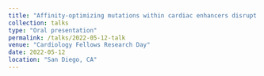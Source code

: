 ```yaml
---
title: "Affinity-optimizing mutations within cardiac enhancers disrupt heart development"
collection: talks
type: "Oral presentation"
permalink: /talks/2022-05-12-talk
venue: "Cardiology Fellows Research Day"
date: 2022-05-12
location: "San Diego, CA"
---
```

